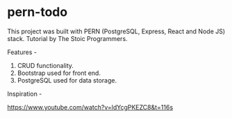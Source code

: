 # pern-todo

This project was built with PERN (PostgreSQL, Express, React and Node JS) stack. Tutorial by The Stoic Programmers.

Features -

1. CRUD functionality.
2. Bootstrap used for front end.
3. PostgreSQL used for data storage.

Inspiration -

https://www.youtube.com/watch?v=ldYcgPKEZC8&t=116s

